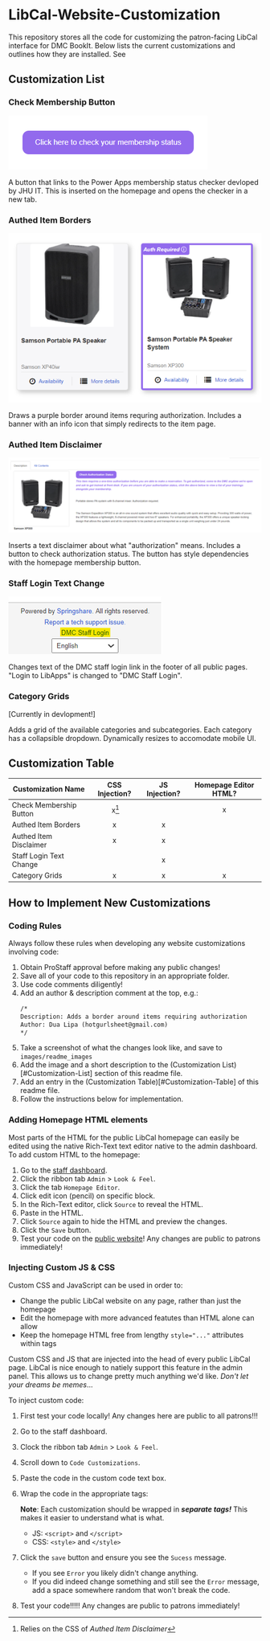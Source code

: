 # LibCal-Website-Customization

This repository stores all the code for customizing the patron-facing LibCal interface for DMC BookIt. Below lists the current customizations and outlines how they are installed. See

## Customization List

### Check Membership Button

![Check membership button screenshot](images/readme_images/membership-button.png)

A button that links to the Power Apps membership status checker devloped by JHU IT. This is inserted on the homepage and opens the checker in a new tab.

### Authed Item Borders

![Authed Item Border screenshot](images/readme_images/authed-item-borders.png)

Draws a purple border around items requring authorization. Includes a banner with an info icon that simply redirects to the item page.

### Authed Item Disclaimer

![Authed Item Disclaimer screenshot](images/readme_images/authed-item-disclaimer.png)

Inserts a text disclaimer about what "authorization" means. Includes a button to check authorization status. The button has style dependencies with the homepage membership button.

### Staff Login Text Change

![Staff Login Text Change](images/readme_images/dmc-staff-login.png)

Changes text of the DMC staff login link in the footer of all public pages. "Login to LibApps" is changed to "DMC Staff Login".

### Category Grids

[Currently in devlopment!]

Adds a grid of the available categories and subcategories. Each category has a collapsible dropdown. Dynamically resizes to accomodate mobile UI.

## Customization Table

| Customization Name      | CSS Injection? | JS Injection? | Homepage Editor HTML? |
| ----------------------- | :------------: | :-----------: | :-------------------: |
| Check Membership Button |  &nbsp;x[^1]  |              |           x           |
| Authed Item Borders     |       x       |       x       |                      |
| Authed Item Disclaimer  |       x       |       x       |                      |
| Staff Login Text Change |                |       x       |                      |
| Category Grids          |       x       |       x       |           x           |

[^1]: Relies on the CSS of *Authed Item Disclaimer*
    
## How to Implement New Customizations

### Coding Rules

Always follow these rules when developing any website customizations involving code:

1. Obtain ProStaff approval before making any public changes!
2. Save all of your code to this repository in an appropriate folder.
3. Use code comments diligently!
4. Add an author & description comment at the top, e.g.:
   ```
   /*
   Description: Adds a border around items requiring authorization
   Author: Dua Lipa (hotgurlsheet@gmail.com)
   */
   ```
5. Take a screenshot of what the changes look like, and save to `images/readme_images`
6. Add the image and a short description to the (Customization List)[#Customization-List] section of this readme file.
7. Add an entry in the (Customization Table)[#Customization-Table] of this readme file.
8. Follow the instructions below for implementation.

### Adding Homepage HTML elements

Most parts of the HTML for the public LibCal homepage can easily be edited using the native Rich-Text text editor native to the admin dashboard. To add custom HTML to the homepage:

1. Go to the [staff dashboard](https://jhu-dmc.libapps.com/libapps/login.php?site_id=23671&target=).
2. Click the ribbon tab `Admin` > `Look & Feel`.
3. Click the tab `Homepage Editor`.
4. Click edit icon (pencil) on specific block.
5. In the Rich-Text editor, click `Source` to reveal the HTML.
6. Paste in the HTML.
7. Click `Source` again to hide the HTML and preview the changes.
8. Click the `Save` button.
9. Test your code on the [public website](https://bookit.dmc.jhu.edu/)! Any changes are public to patrons immediately!

### Injecting Custom JS & CSS

Custom CSS and JavaScript can be used in order to:

* Change the public LibCal website on any page, rather than just the homepage
* Edit the homepage with more advanced featutes than HTML alone can allow
* Keep the homepage HTML free from lengthy `style="..."` attributes within tags

Custom CSS and JS that are injected into the head of every public LibCal page. LibCal is nice enough to natiely support this feature in the admin panel. This allows us to change pretty much anything we'd like. *Don't let your dreams be memes*...

To inject custom code:

1. First test your code locally! Any changes here are public to all patrons!!!
2. Go to the staff dashboard.
3. Clock the ribbon tab `Admin` > `Look & Feel`.
4. Scroll down to `Code Customizations`.
5. Paste the code in the custom code text box.
6. Wrap the code in the appropriate tags:

   **Note**: Each customization should be wrapped in ***separate tags!*** This makes it easier to understand what is what.

   * JS:  `<script>`  and  `</script>`
   * CSS:  `<style>` and `</style>`
7. Click the `save` button and ensure you see the `Sucess` message.

   * If you see `Error` you likely didn't change anything.
   * If you did indeed change something and still see the `Error` message, add a space somewhere random that won't break the code.
8. Test your code!!!!! Any changes are public to patrons immediately!
